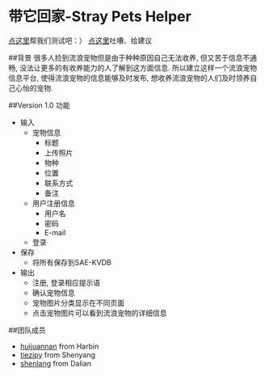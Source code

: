 # 带它回家-Stray Pets Helper

[点这里](testpet.sinaapp.com)帮我们测试吧：）
[点这里](https://github.com/xpgeng/straypetshelper/issues/22)吐嘈、给建议


##背景
很多人捡到流浪宠物但是由于种种原因自己无法收养, 但又苦于信息不通畅, 没法让更多的有收养能力的人了解到这方面信息. 所以建立这样一个流浪宠物信息平台, 使得流浪宠物的信息能够及时发布, 想收养流浪宠物的人们及时领养自己心怡的宠物.

##Version 1.0 功能
- 输入
    - 宠物信息
        - 标题
        - 上传照片
        - 物种
        - 位置
        - 联系方式
        - 备注  
    - 用户注册信息
        - 用户名
        - 密码
        - E-mail 
    - 登录 
- 保存
    - 将所有保存到SAE-KVDB
- 输出
    - 注册, 登录相应提示语
    - 确认宠物信息
    - 宠物图片分类显示在不同页面
    - 点击宠物图片可以看到流浪宠物的详细信息


##团队成员
- [huijuannan](https://github.com/huijuannan) from Harbin
- [tiezipy](https://github.com/tiezipy) from Shenyang
- [shenlang](https://github.com/xpgeng) from Dalian